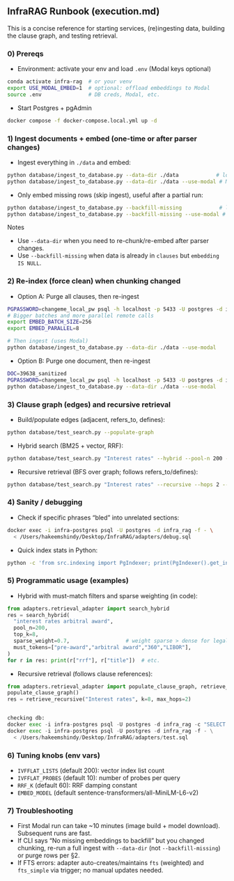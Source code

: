## InfraRAG Runbook (execution.md)

This is a concise reference for starting services, (re)ingesting data, building the clause graph, and testing retrieval.

### 0) Prereqs
- Environment: activate your env and load `.env` (Modal keys optional)
```bash
conda activate infra-rag  # or your venv
export USE_MODAL_EMBED=1  # optional: offload embeddings to Modal
source .env               # DB creds, Modal, etc.
```
- Start Postgres + pgAdmin
```bash
docker compose -f docker-compose.local.yml up -d
```

### 1) Ingest documents + embed (one-time or after parser changes)
- Ingest everything in `./data` and embed:
```bash
python database/ingest_to_database.py --data-dir ./data            # local CPU embeddings
python database/ingest_to_database.py --data-dir ./data --use-modal # Modal embeddings
```
- Only embed missing rows (skip ingest), useful after a partial run:
```bash
python database/ingest_to_database.py --backfill-missing            # local CPU
python database/ingest_to_database.py --backfill-missing --use-modal # Modal
```

Notes
- Use `--data-dir` when you need to re-chunk/re-embed after parser changes.
- Use `--backfill-missing` when data is already in `clauses` but `embedding IS NULL`.

### 2) Re-index (force clean) when chunking changed
- Option A: Purge all clauses, then re-ingest
```bash
PGPASSWORD=changeme_local_pw psql -h localhost -p 5433 -U postgres -d infra_rag -c "TRUNCATE TABLE clauses"
# Bigger batches and more parallel remote calls
export EMBED_BATCH_SIZE=256
export EMBED_PARALLEL=8

# Then ingest (uses Modal)
python database/ingest_to_database.py --data-dir ./data --use-modal
```
- Option B: Purge one document, then re-ingest
```bash
DOC=39638_sanitized
PGPASSWORD=changeme_local_pw psql -h localhost -p 5433 -U postgres -d infra_rag -c "DELETE FROM clauses WHERE document_id='${DOC}'"
python database/ingest_to_database.py --data-dir ./data --use-modal
```

### 3) Clause graph (edges) and recursive retrieval
- Build/populate edges (adjacent, refers_to, defines):
```bash
python database/test_search.py --populate-graph
```
- Hybrid search (BM25 + vector, RRF):
```bash
python database/test_search.py "Interest rates" --hybrid --pool-n 200 --top-k 5
```
- Recursive retrieval (BFS over graph; follows refers_to/defines):
```bash
python database/test_search.py "Interest rates" --recursive --hops 2 --top-k 8
```

### 4) Sanity / debugging
- Check if specific phrases “bled” into unrelated sections:
```bash
docker exec -i infra-postgres psql -U postgres -d infra_rag -f - \
  < /Users/hakeemshindy/Desktop/InfraRAG/adapters/debug.sql
```

- Quick index stats in Python:
```bash
python -c 'from src.indexing import PgIndexer; print(PgIndexer().get_index_stats())'
```

### 5) Programmatic usage (examples)
- Hybrid with must-match filters and sparse weighting (in code):
```python
from adapters.retrieval_adapter import search_hybrid
res = search_hybrid(
  "interest rates arbitral award",
  pool_n=200,
  top_k=8,
  sparse_weight=0.7,                  # weight sparse > dense for legal queries
  must_tokens=["pre-award","arbitral award","360","LIBOR"],
)
for r in res: print(r["rrf"], r["title"])  # etc.
```
- Recursive retrieval (follows clause references):
```python
from adapters.retrieval_adapter import populate_clause_graph, retrieve_recursive
populate_clause_graph()
res = retrieve_recursive("Interest rates", k=8, max_hops=2)


checking db:
docker exec -i infra-postgres psql -U postgres -d infra_rag -c "SELECT document_id, COUNT(*) AS clauses FROM clauses GROUP BY 1 ORDER BY 1"
docker exec -i infra-postgres psql -U postgres -d infra_rag -f - \
  < /Users/hakeemshindy/Desktop/InfraRAG/adapters/test.sql
```

### 6) Tuning knobs (env vars)
- `IVFFLAT_LISTS` (default 200): vector index list count
- `IVFFLAT_PROBES` (default 10): number of probes per query
- `RRF_K` (default 60): RRF damping constant
- `EMBED_MODEL` (default sentence-transformers/all-MiniLM-L6-v2)

### 7) Troubleshooting
- First Modal run can take ~10 minutes (image build + model download). Subsequent runs are fast.
- If CLI says “No missing embeddings to backfill” but you changed chunking, re-run a full ingest with `--data-dir` (not `--backfill-missing`) or purge rows per §2.
- If FTS errors: adapter auto-creates/maintains `fts` (weighted) and `fts_simple` via trigger; no manual updates needed. 